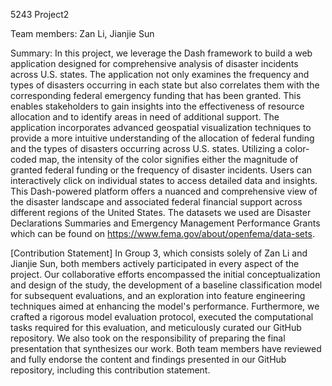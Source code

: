 5243 Project2

Team members: Zan Li, Jianjie Sun

Summary: In this project, we leverage the Dash framework to build a web application designed for comprehensive analysis of disaster incidents across U.S. states. The application not only examines the frequency and types of disasters occurring in each state but also correlates them with the corresponding federal emergency funding that has been granted. This enables stakeholders to gain insights into the effectiveness of resource allocation and to identify areas in need of additional support. The application incorporates advanced geospatial visualization techniques to provide a more intuitive understanding of the allocation of federal funding and the types of disasters occurring across U.S. states. Utilizing a color-coded map, the intensity of the color signifies either the magnitude of granted federal funding or the frequency of disaster incidents. Users can interactively click on individual states to access detailed data and insights. This Dash-powered platform offers a nuanced and comprehensive view of the disaster landscape and associated federal financial support across different regions of the United States. The datasets we used are Disaster Declarations Summaries and Emergency Management Performance Grants which can be found on https://www.fema.gov/about/openfema/data-sets.

[Contribution Statement] In Group 3, which consists solely of Zan Li and Jianjie Sun, both members actively participated in every aspect of the project. Our collaborative efforts encompassed the initial conceptualization and design of the study, the development of a baseline classification model for subsequent evaluations, and an exploration into feature engineering techniques aimed at enhancing the model's performance. Furthermore, we crafted a rigorous model evaluation protocol, executed the computational tasks required for this evaluation, and meticulously curated our GitHub repository. We also took on the responsibility of preparing the final presentation that synthesizes our work. Both team members have reviewed and fully endorse the content and findings presented in our GitHub repository, including this contribution statement.
